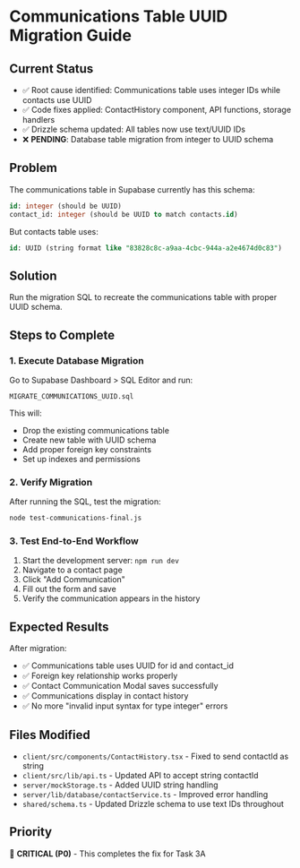 # Communications Table UUID Migration Guide

## Current Status
- ✅ Root cause identified: Communications table uses integer IDs while contacts use UUID
- ✅ Code fixes applied: ContactHistory component, API functions, storage handlers
- ✅ Drizzle schema updated: All tables now use text/UUID IDs
- ❌ **PENDING**: Database table migration from integer to UUID schema

## Problem
The communications table in Supabase currently has this schema:
```sql
id: integer (should be UUID)
contact_id: integer (should be UUID to match contacts.id)
```

But contacts table uses:
```sql
id: UUID (string format like "83828c8c-a9aa-4cbc-944a-a2e4674d0c83")
```

## Solution
Run the migration SQL to recreate the communications table with proper UUID schema.

## Steps to Complete

### 1. Execute Database Migration
Go to Supabase Dashboard > SQL Editor and run:
```
MIGRATE_COMMUNICATIONS_UUID.sql
```

This will:
- Drop the existing communications table
- Create new table with UUID schema
- Add proper foreign key constraints
- Set up indexes and permissions

### 2. Verify Migration
After running the SQL, test the migration:
```bash
node test-communications-final.js
```

### 3. Test End-to-End Workflow
1. Start the development server: `npm run dev`
2. Navigate to a contact page
3. Click "Add Communication" 
4. Fill out the form and save
5. Verify the communication appears in the history

## Expected Results
After migration:
- ✅ Communications table uses UUID for id and contact_id
- ✅ Foreign key relationship works properly
- ✅ Contact Communication Modal saves successfully
- ✅ Communications display in contact history
- ✅ No more "invalid input syntax for type integer" errors

## Files Modified
- `client/src/components/ContactHistory.tsx` - Fixed to send contactId as string
- `client/src/lib/api.ts` - Updated API to accept string contactId
- `server/mockStorage.ts` - Added UUID string handling
- `server/lib/database/contactService.ts` - Improved error handling
- `shared/schema.ts` - Updated Drizzle schema to use text IDs throughout

## Priority
🔴 **CRITICAL (P0)** - This completes the fix for Task 3A
